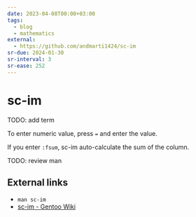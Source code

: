 ```yaml
---
date: 2023-04-08T00:00+03:00
tags:
  - blog
  - mathematics
external:
  - https://github.com/andmarti1424/sc-im
sr-due: 2024-01-30
sr-interval: 3
sr-ease: 252
---
```


# sc-im

TODO: add term

To enter numeric value, press `=` and enter the value.

If you enter `:fsum`, sc-im auto-calculate the sum of the column.

TODO: review man

## External links

- `man sc-im`
- [sc-im - Gentoo Wiki](https://wiki.gentoo.org/wiki/Sc-im)
